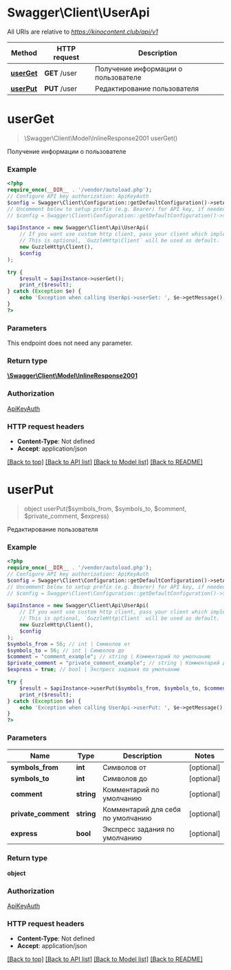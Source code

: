 # Swagger\Client\UserApi

All URIs are relative to *https://kinocontent.club/api/v1*

Method | HTTP request | Description
------------- | ------------- | -------------
[**userGet**](UserApi.md#userget) | **GET** /user | Получение информации о пользователе
[**userPut**](UserApi.md#userput) | **PUT** /user | Редактирование пользователя

# **userGet**
> \Swagger\Client\Model\InlineResponse2001 userGet()

Получение информации о пользователе

### Example
```php
<?php
require_once(__DIR__ . '/vendor/autoload.php');
// Configure API key authorization: ApiKeyAuth
$config = Swagger\Client\Configuration::getDefaultConfiguration()->setApiKey('X-API-KEY', 'YOUR_API_KEY');
// Uncomment below to setup prefix (e.g. Bearer) for API key, if needed
// $config = Swagger\Client\Configuration::getDefaultConfiguration()->setApiKeyPrefix('X-API-KEY', 'Bearer');

$apiInstance = new Swagger\Client\Api\UserApi(
    // If you want use custom http client, pass your client which implements `GuzzleHttp\ClientInterface`.
    // This is optional, `GuzzleHttp\Client` will be used as default.
    new GuzzleHttp\Client(),
    $config
);

try {
    $result = $apiInstance->userGet();
    print_r($result);
} catch (Exception $e) {
    echo 'Exception when calling UserApi->userGet: ', $e->getMessage(), PHP_EOL;
}
?>
```

### Parameters
This endpoint does not need any parameter.

### Return type

[**\Swagger\Client\Model\InlineResponse2001**](../Model/InlineResponse2001.md)

### Authorization

[ApiKeyAuth](../../README.md#ApiKeyAuth)

### HTTP request headers

 - **Content-Type**: Not defined
 - **Accept**: application/json

[[Back to top]](#) [[Back to API list]](../../README.md#documentation-for-api-endpoints) [[Back to Model list]](../../README.md#documentation-for-models) [[Back to README]](../../README.md)

# **userPut**
> object userPut($symbols_from, $symbols_to, $comment, $private_comment, $express)

Редактирование пользователя

### Example
```php
<?php
require_once(__DIR__ . '/vendor/autoload.php');
// Configure API key authorization: ApiKeyAuth
$config = Swagger\Client\Configuration::getDefaultConfiguration()->setApiKey('X-API-KEY', 'YOUR_API_KEY');
// Uncomment below to setup prefix (e.g. Bearer) for API key, if needed
// $config = Swagger\Client\Configuration::getDefaultConfiguration()->setApiKeyPrefix('X-API-KEY', 'Bearer');

$apiInstance = new Swagger\Client\Api\UserApi(
    // If you want use custom http client, pass your client which implements `GuzzleHttp\ClientInterface`.
    // This is optional, `GuzzleHttp\Client` will be used as default.
    new GuzzleHttp\Client(),
    $config
);
$symbols_from = 56; // int | Символов от
$symbols_to = 56; // int | Символов до
$comment = "comment_example"; // string | Комментарий по умолчанию
$private_comment = "private_comment_example"; // string | Комментарий для себя по умолчанию
$express = true; // bool | Экспресс задания по умолчанию

try {
    $result = $apiInstance->userPut($symbols_from, $symbols_to, $comment, $private_comment, $express);
    print_r($result);
} catch (Exception $e) {
    echo 'Exception when calling UserApi->userPut: ', $e->getMessage(), PHP_EOL;
}
?>
```

### Parameters

Name | Type | Description  | Notes
------------- | ------------- | ------------- | -------------
 **symbols_from** | **int**| Символов от | [optional]
 **symbols_to** | **int**| Символов до | [optional]
 **comment** | **string**| Комментарий по умолчанию | [optional]
 **private_comment** | **string**| Комментарий для себя по умолчанию | [optional]
 **express** | **bool**| Экспресс задания по умолчанию | [optional]

### Return type

**object**

### Authorization

[ApiKeyAuth](../../README.md#ApiKeyAuth)

### HTTP request headers

 - **Content-Type**: Not defined
 - **Accept**: application/json

[[Back to top]](#) [[Back to API list]](../../README.md#documentation-for-api-endpoints) [[Back to Model list]](../../README.md#documentation-for-models) [[Back to README]](../../README.md)

